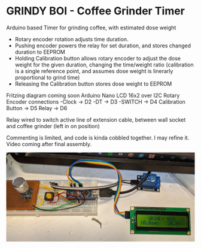 # GRINDY BOI - Coffee Grinder Timer
Arduino based Timer for grinding coffee, with estimated dose weight

- Rotary encoder rotation adjusts time duration.
- Pushing encoder powers the relay for set duration, and stores changed duration to EEPROM
- Holding Calibration button allows rotary encoder to adjust the dose weight for the given duration, changing the time/weight ratio (calibration is a single reference point, and assumes dose weight is linerarly proportional to grind time)
- Releasing the Calibration button stores dose weight to EEPROM

Fritzing diagram coming soon
Arduino Nano
LCD 16x2 over I2C
Rotary Encoder connections
 -Clock -> D2
 -DT  -> D3
 -SWITCH -> D4
 Calibration Button -> D5
 Relay -> D6
 
 Relay wired to switch active line of extension cable, between wall socket and coffee grinder (left in on position)

Commenting is limited, and code is kinda cobbled together. I may refine it.
Video coming after final assembly.

![alt text](https://raw.githubusercontent.com/flewis88/CoffeeGrinderTimer/main/Proto.jpg)
